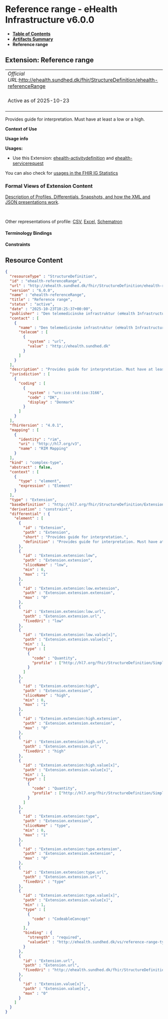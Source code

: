 # Reference range - eHealth Infrastructure v6.0.0

* [**Table of Contents**](toc.md)
* [**Artifacts Summary**](artifacts.md)
* **Reference range**

## Extension: Reference range 

| | |
| :--- | :--- |
| *Official URL*:http://ehealth.sundhed.dk/fhir/StructureDefinition/ehealth-referenceRange | *Version*:6.0.0 |
| Active as of 2025-10-23 | *Computable Name*:ehealth-referenceRange |

Provides guide for interpretation. Must have at least a low or a high.

**Context of Use**

**Usage info**

**Usages:**

* Use this Extension: [ehealth-activitydefinition](StructureDefinition-ehealth-activitydefinition.md) and [ehealth-servicerequest](StructureDefinition-ehealth-servicerequest.md)

You can also check for [usages in the FHIR IG Statistics](https://packages2.fhir.org/xig/dk.ehealth.sundhed.fhir.ig.core|current/StructureDefinition/ehealth-referenceRange)

### Formal Views of Extension Content

 [Description of Profiles, Differentials, Snapshots, and how the XML and JSON presentations work](http://build.fhir.org/ig/FHIR/ig-guidance/readingIgs.html#structure-definitions). 

 

Other representations of profile: [CSV](StructureDefinition-ehealth-referenceRange.csv), [Excel](StructureDefinition-ehealth-referenceRange.xlsx), [Schematron](StructureDefinition-ehealth-referenceRange.sch) 

#### Terminology Bindings

#### Constraints



## Resource Content

```json
{
  "resourceType" : "StructureDefinition",
  "id" : "ehealth-referenceRange",
  "url" : "http://ehealth.sundhed.dk/fhir/StructureDefinition/ehealth-referenceRange",
  "version" : "6.0.0",
  "name" : "ehealth-referenceRange",
  "title" : "Reference range",
  "status" : "active",
  "date" : "2025-10-23T10:25:37+00:00",
  "publisher" : "Den telemedicinske infrastruktur (eHealth Infrastructure)",
  "contact" : [
    {
      "name" : "Den telemedicinske infrastruktur (eHealth Infrastructure)",
      "telecom" : [
        {
          "system" : "url",
          "value" : "http://ehealth.sundhed.dk"
        }
      ]
    }
  ],
  "description" : "Provides guide for interpretation. Must have at least a low or a high.",
  "jurisdiction" : [
    {
      "coding" : [
        {
          "system" : "urn:iso:std:iso:3166",
          "code" : "DK",
          "display" : "Denmark"
        }
      ]
    }
  ],
  "fhirVersion" : "4.0.1",
  "mapping" : [
    {
      "identity" : "rim",
      "uri" : "http://hl7.org/v3",
      "name" : "RIM Mapping"
    }
  ],
  "kind" : "complex-type",
  "abstract" : false,
  "context" : [
    {
      "type" : "element",
      "expression" : "Element"
    }
  ],
  "type" : "Extension",
  "baseDefinition" : "http://hl7.org/fhir/StructureDefinition/Extension",
  "derivation" : "constraint",
  "differential" : {
    "element" : [
      {
        "id" : "Extension",
        "path" : "Extension",
        "short" : "Provides guide for interpretation.",
        "definition" : "Provides guide for interpretation. Must have at least a low or a high."
      },
      {
        "id" : "Extension.extension:low",
        "path" : "Extension.extension",
        "sliceName" : "low",
        "min" : 0,
        "max" : "1"
      },
      {
        "id" : "Extension.extension:low.extension",
        "path" : "Extension.extension.extension",
        "max" : "0"
      },
      {
        "id" : "Extension.extension:low.url",
        "path" : "Extension.extension.url",
        "fixedUri" : "low"
      },
      {
        "id" : "Extension.extension:low.value[x]",
        "path" : "Extension.extension.value[x]",
        "min" : 1,
        "type" : [
          {
            "code" : "Quantity",
            "profile" : ["http://hl7.org/fhir/StructureDefinition/SimpleQuantity"]
          }
        ]
      },
      {
        "id" : "Extension.extension:high",
        "path" : "Extension.extension",
        "sliceName" : "high",
        "min" : 0,
        "max" : "1"
      },
      {
        "id" : "Extension.extension:high.extension",
        "path" : "Extension.extension.extension",
        "max" : "0"
      },
      {
        "id" : "Extension.extension:high.url",
        "path" : "Extension.extension.url",
        "fixedUri" : "high"
      },
      {
        "id" : "Extension.extension:high.value[x]",
        "path" : "Extension.extension.value[x]",
        "min" : 1,
        "type" : [
          {
            "code" : "Quantity",
            "profile" : ["http://hl7.org/fhir/StructureDefinition/SimpleQuantity"]
          }
        ]
      },
      {
        "id" : "Extension.extension:type",
        "path" : "Extension.extension",
        "sliceName" : "type",
        "min" : 0,
        "max" : "1"
      },
      {
        "id" : "Extension.extension:type.extension",
        "path" : "Extension.extension.extension",
        "max" : "0"
      },
      {
        "id" : "Extension.extension:type.url",
        "path" : "Extension.extension.url",
        "fixedUri" : "type"
      },
      {
        "id" : "Extension.extension:type.value[x]",
        "path" : "Extension.extension.value[x]",
        "min" : 1,
        "type" : [
          {
            "code" : "CodeableConcept"
          }
        ],
        "binding" : {
          "strength" : "required",
          "valueSet" : "http://ehealth.sundhed.dk/vs/reference-range-type"
        }
      },
      {
        "id" : "Extension.url",
        "path" : "Extension.url",
        "fixedUri" : "http://ehealth.sundhed.dk/fhir/StructureDefinition/ehealth-referenceRange"
      },
      {
        "id" : "Extension.value[x]",
        "path" : "Extension.value[x]",
        "max" : "0"
      }
    ]
  }
}

```
